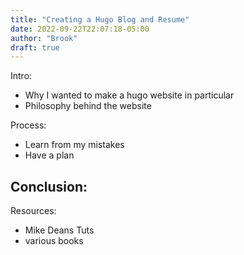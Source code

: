 ```yaml
---
title: "Creating a Hugo Blog and Resume"
date: 2022-09-22T22:07:18-05:00
author: "Brook"
draft: true
---
```


Intro: 
- Why I wanted to make a hugo website in particular
- Philosophy behind the website

Process:
- Learn from my mistakes
- Have a plan

Conclusion: 
- 

Resources: 
- Mike Deans Tuts
- various books

